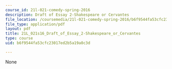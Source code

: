 ```yaml
---
course_id: 21l-021-comedy-spring-2016
description: Draft of Essay 2-Shakespeare or Cervantes
file_location: /coursemedia/21l-021-comedy-spring-2016/b6f9544fa53cfc23017ed2b5a19a0c3d_21L_021s16_Draft_of_Essay_2-Shakespeare_or_Cervantes.pdf
file_type: application/pdf
layout: pdf
title: 21L_021s16_Draft_of_Essay_2-Shakespeare_or_Cervantes
type: course
uid: b6f9544fa53cfc23017ed2b5a19a0c3d

---
```

None